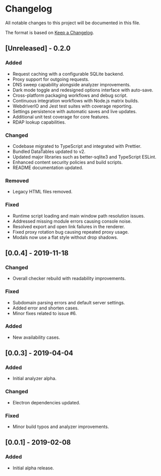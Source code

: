 # Changelog

All notable changes to this project will be documented in this file.

The format is based on [Keep a Changelog](https://keepachangelog.com/en/1.1.0/).

## [Unreleased] - 0.2.0

### Added

- Request caching with a configurable SQLite backend.
- Proxy support for outgoing requests.
- DNS sweep capability alongside analyzer improvements.
- Dark mode toggle and redesigned options interface with auto-save.
- Cross-platform packaging workflows and debug script.
- Continuous integration workflows with Node.js matrix builds.
- WebdriverIO and Jest test suites with coverage reporting.
- Settings persistence with automatic saves and live updates.
- Additional unit test coverage for core features.
- RDAP lookup capabilities.

### Changed

- Codebase migrated to TypeScript and integrated with Prettier.
- Bundled DataTables updated to v2.
- Updated major libraries such as better-sqlite3 and TypeScript ESLint.
- Enhanced content security policies and build scripts.
- README documentation updated.

### Removed

- Legacy HTML files removed.

### Fixed

- Runtime script loading and main window path resolution issues.
- Addressed missing module errors causing console noise.
- Resolved export and open link failures in the renderer.
- Fixed proxy rotation bug causing repeated proxy usage.
- Modals now use a flat style without drop shadows.

## [0.0.4] - 2019-11-18

### Changed

- Overall checker rebuild with readability improvements.

### Fixed

- Subdomain parsing errors and default server settings.
- Added error and shorten cases.
- Minor fixes related to issue #6.

### Added

- New availability cases.

## [0.0.3] - 2019-04-04

### Added

- Initial analyzer alpha.

### Changed

- Electron dependencies updated.

### Fixed

- Minor build typos and analyzer improvements.

## [0.0.1] - 2019-02-08

### Added

- Initial alpha release.
